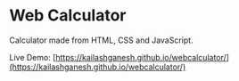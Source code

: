 # Web Calculator

Calculator made from HTML, CSS and JavaScript.

Live Demo: [https://kailashganesh.github.io/webcalculator/](https://kailashganesh.github.io/webcalculator/)